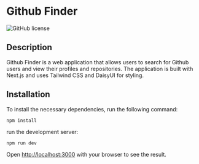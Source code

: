 # Github Finder

![GitHub license](https://img.shields.io/badge/license-MIT-blue.svg)

## Description

Github Finder is a web application that allows users to search for Github users and view their profiles and repositories. The application is built with Next.js and uses Tailwind CSS and DaisyUI for styling.

## Installation

To install the necessary dependencies, run the following command:
```
npm install
```

run the development server:

```bash
npm run dev

```

Open [http://localhost:3000](http://localhost:3000) with your browser to see the result.